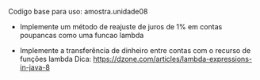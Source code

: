 Codigo base para uso: amostra.unidade08

* Implemente um método de reajuste de juros de 1% em contas poupancas como uma funcao lambda

* Implemente a transferência de dinheiro entre contas com o recurso de funções lambda
Dica: https://dzone.com/articles/lambda-expressions-in-java-8
 